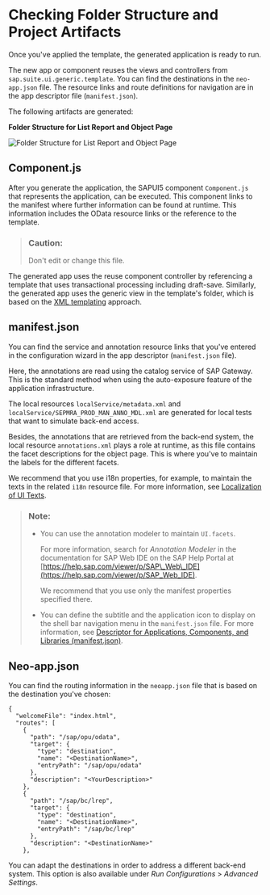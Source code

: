 <!-- loiof7abd1bbc766422e82476e333a46c9a1 -->

# Checking Folder Structure and Project Artifacts

Once you've applied the template, the generated application is ready to run.

The new app or component reuses the views and controllers from `sap.suite.ui.generic.template`. You can find the destinations in the `neo-app.json` file. The resource links and route definitions for navigation are in the app descriptor file \(`manifest.json`\).

The following artifacts are generated:

   
  
**Folder Structure for List Report and Object Page**

 ![](images/Smart_Templates_Folder_Structure_aeab6b5.png "Folder Structure for List Report and Object Page") 



## Component.js

After you generate the application, the SAPUI5 component `Component.js` that represents the application, can be executed. This component links to the manifest where further information can be found at runtime. This information includes the OData resource links or the reference to the template.

> ### Caution:  
> Don't edit or change this file.

The generated app uses the reuse component controller by referencing a template that uses transactional processing including draft-save. Similarly, the generated app uses the generic view in the template's folder, which is based on the [XML templating](../04_Essentials/xml-templating-5ee619f.md) approach.



## manifest.json

You can find the service and annotation resource links that you've entered in the configuration wizard in the app descriptor \(`manifest.json` file\).

Here, the annotations are read using the catalog service of SAP Gateway. This is the standard method when using the auto-exposure feature of the application infrastructure.

The local resources `localService/metadata.xml` and `localService/SEPMRA_PROD_MAN_ANNO_MDL.xml` are generated for local tests that want to simulate back-end access.

Besides, the annotations that are retrieved from the back-end system, the local resource `annotations.xml` plays a role at runtime, as this file contains the facet descriptions for the object page. This is where you've to maintain the labels for the different facets.

We recommend that you use i18n properties, for example, to maintain the texts in the related `i18n` resource file. For more information, see [Localization of UI Texts](localization-of-ui-texts-b8cb649.md).

> ### Note:  
> -   You can use the annotation modeler to maintain `UI.facets`.
> 
>     For more information, search for *Annotation Modeler* in the documentation for SAP Web IDE on the SAP Help Portal at [https://help.sap.com/viewer/p/SAP\_Web\_IDE](https://help.sap.com/viewer/p/SAP_Web_IDE).
> 
>     We recommend that you use only the manifest properties specified there.
> 
> -   You can define the subtitle and the application icon to display on the shell bar navigation menu in the `manifest.json` file. For more information, see [Descriptor for Applications, Components, and Libraries \(manifest.json\)](../04_Essentials/descriptor-for-applications-components-and-libraries-manifest-json-be0cf40.md).



## Neo-app.json

You can find the routing information in the `neoapp.json` file that is based on the destination you've chosen:

```
{
  "welcomeFile": "index.html",
  "routes": [
    {
      "path": "/sap/opu/odata",
      "target": {
        "type": "destination",
        "name": "<DestinationName>",
        "entryPath": "/sap/opu/odata"
      },
      "description": "<YourDescription>"
    },
    {
      "path": "/sap/bc/lrep",
      "target": {
        "type": "destination",
        "name": "<DestinationName>",
        "entryPath": "/sap/bc/lrep"
      },
      "description": "<DestinationName>"
    },

```

You can adapt the destinations in order to address a different back-end system. This option is also available under *Run Configurations* \> *Advanced Settings*.

